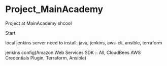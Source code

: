 # Project_MainAcademy
Project at MainAcademy shcool


Start

local jenkins server need to install:
java, jenkins, aws-cli, ansible, terraform

jenkins config(Amazon Web Services SDK :: All, CloudBees AWS Credentials Plugin, Terraform, Ansible)


